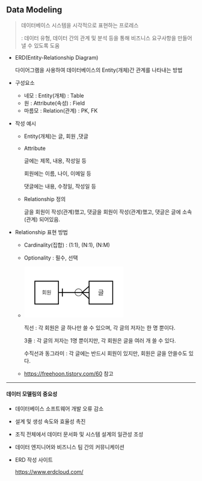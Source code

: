 ## Data Modeling

>  데이터베이스 시스템을 시각적으로 표현하는 프로레스
>
> : 데이터 유형, 데이터 간의 관계 및 분석 등을 통해 비즈니스 요구사항을 만들어 낼 수 있도록 도움 



- ERD(Entity-Relationship Diagram)

  다이어그램을 사용하여 데이터베이스의 Entity(개체)간 관계를 나타내는 방법



- 구성요소
  - 네모 : Entity(개체) : Table
  - 원 : Attribute(속성) : Field
  - 마름모 : Relation(관계) : PK, FK



- 작성 예시

  - Entity(개체)는 글, 회원 ,댓글

  - Attribute

    글에는 제목, 내용, 작성일 등

    회원에는 이름, 나이, 이메일 등

    댓글에는 내용, 수정일, 작성일 등

  - Relationship 정의

    글을 회원이 작성(관계)했고, 댓글을 회원이 작성(관계)했고, 댓글은 글에 소속(관계) 되어있음.



- Relationship 표현 방법

  - Cardinality(집합) : (1:1), (N:1), (N:M)

  - Optionality : 필수, 선택

  - ![](https://github.com/SeoJunHa96/TIL/blob/main/Document/ERD-R.png)

    직선 : 각 회원은 글 하나만 쓸 수 있으며, 각 글의 저자는 한 명 뿐이다.

    3줄 : 각 글의 저자는 1명 뿐이지만, 각 회원은 글을 여러 개 쓸 수 있다.

    수직선과 동그라미 : 각 글에는 반드시 회원이 있지만, 회원은 글을 안쓸수도 있다.

    

  - https://freehoon.tistory.com/60 참고



---

#### 데이터 모델링의 중요성

- 데이터베이스 소프트웨어 개발 오류 감소
- 설계 및 생성 속도와 효율성 촉진
- 조직 전체에서 데이터 문서화 및 시스템 설계의 일관성 조성
- 데이터 엔지니어와 비즈니스 팀 간의 커뮤니케이션



- ERD 작성 사이트

  https://www.erdcloud.com/